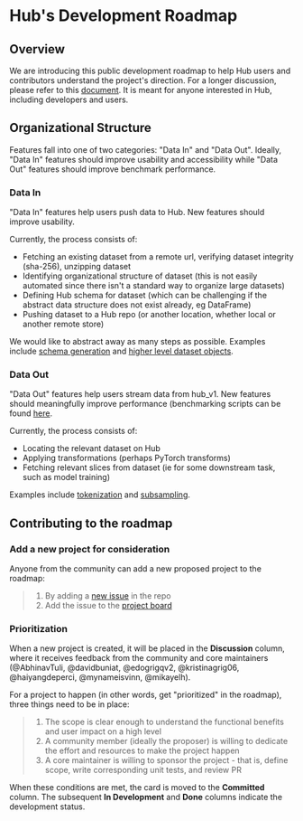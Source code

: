 # Hub's Development Roadmap
## Overview
We are introducing this public development roadmap to help Hub users and contributors understand the project's direction. For a longer discussion, please refer to this [document](https://www.notion.so/Hub-Roadmap-24854a6648bb488e9063681890f8c890). It is meant for anyone interested in Hub, including developers and users.

## Organizational Structure
Features fall into one of two categories: "Data In" and "Data Out". Ideally, "Data In" features should improve usability and accessibility while "Data Out" features should improve benchmark performance.

### Data In
"Data In" features help users push data to Hub. New features should improve usability.

Currently, the process consists of:
* Fetching an existing dataset from a remote url, verifying dataset integrity (sha-256), unzipping dataset
* Identifying organizational structure of dataset (this is not easily automated since there isn't a standard way to organize large datasets)
* Defining Hub schema for dataset (which can be challenging if the abstract data structure does not exist already, eg DataFrame)
* Pushing dataset to a Hub repo (or another location, whether local or another remote store)

We would like to abstract away as many steps as possible. Examples include [schema generation](https://github.com/activeloopai/Hub/pull/344) and [higher level dataset objects](https://github.com/activeloopai/Hub/issues/505).

### Data Out
"Data Out" features help users stream data from hub_v1. New features should meaningfully improve performance (benchmarking scripts can be found [here](https://github.com/activeloopai/Hub/tree/master/benchmarks).

Currently, the process consists of:
* Locating the relevant dataset on Hub
* Applying transformations (perhaps PyTorch transforms)
* Fetching relevant slices from dataset (ie for some downstream task, such as model training)

Examples include [tokenization](https://github.com/activeloopai/Hub/issues/503) and [subsampling](https://github.com/activeloopai/Hub/issues/513).


## Contributing to the roadmap
### Add a new project for consideration
Anyone from the community can add a new proposed project to the roadmap:
> 1. By adding a [new issue](https://github.com/activeloopai/Hub/issues) in the repo
> 1. Add the issue to the [project board](https://github.com/activeloopai/Hub/projects/10)
 
### Prioritization
When a new project is created, it will be placed in the **Discussion** column, where it receives feedback from the community and core maintainers (@AbhinavTuli, @davidbuniat, @edogrigqv2, @kristinagrig06, @haiyangdeperci, @mynameisvinn, @mikayelh).

For a project to happen (in other words, get "prioritized" in the roadmap), three things need to be in place:

> 1. The scope is clear enough to understand the functional benefits and user impact on a high level
> 1. A community member (ideally the proposer) is willing to dedicate the effort and resources to make the project happen
> 1. A core maintainer is willing to sponsor the project - that is, define scope, write corresponding unit tests, and review PR

When these conditions are met, the card is moved to the **Committed** column. The subsequent **In Development** and **Done** columns indicate the development status.